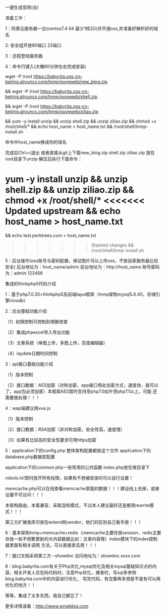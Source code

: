 ﻿一键生成官网(全)

准备工作：

1：阿里云服务器一台(centos7.4 64 最少1核2G)并开通oss,并准备好解析好的域名

2: 安全组开放80端口 22端口

3：远程登陆服务器

4：命令行键入(大概60分钟左右完成安装)

wget -P /root https://babyrita.oss-cn-beijing.aliyuncs.com/lnmp/quyeweb/new_blog.zip 

&& wget -P /root https://babyrita.oss-cn-beijing.aliyuncs.com/lnmp/quyeweb/shell.zip 

&& wget -P /root https://babyrita.oss-cn-beijing.aliyuncs.com/lnmp/quyeweb/ziliao.zip 

&& yum -y install unzip && unzip shell.zip && unzip ziliao.zip 
&& chmod +x /root/shell/* 
&& echo host_name > host_name.txt && /root/shell/lnmp-install.sh

命令中host_name换成你的域名

完成后Ctrl+c退出
或者直接从git上下载new_blog.zip shell.zip ziliao.zip 放在root目录下unzip 解压后执行下面命令：

yum -y install unzip && unzip shell.zip 
&& unzip ziliao.zip 
&& chmod +x /root/shell/* 
<<<<<<< Updated upstream
&& echo host_name > host_name.txt 
=======
&& echo test.perktrees.com > host_name.txt 
>>>>>>> Stashed changes
&& /root/shell/lnmp-install.sh


5：后台操作(oss账号与密码配置，保证图片可以上传oss，不放自家服务器比较安全) 
后台地址为：host_name/admin 前台地址为：http://host_name
账号密码为：admin 123456





集成的thinkphp5代码介绍

1：基于php7.0.30+thinkphp5及前端layui框架（lnmp架构mysql5.6.40，存储引擎innodb）

2：后台基础功能介绍

（1）权限控制可控制到增删改查

（2）集成phpexcel导入导出功能

（3）文章系统（单图上传，多图上传，百度编辑器）

（4）laydate日期时间控制

3：api接口基础功能介绍
 
（1）版本控制
 
（2）接口数据：AES加密（对称加密，app接口用此加密方式，速度快，就可以了，app包必须加密）本框架AES暂时支持至php7.0如升至php7.1以上，可能
还需要做处理！！！

4：wap端建议用vue.js
  
（1）版本控制
 
（2）接口数据：RSA加密（非对称加密，安全性高，速度慢）
  
（3）如果有比较高的安全性要求可用https加密

5：application下的config.php 整体架构配置都放这个文件
   application下的database.php数据库配置
   
application下的common.php一些常用的公共函数
   index.php放在根目录下
  
 robots.txt暂时放开所有权限，如果有不想被收录的可以自行设置！
   
memcache.php可以在线查看memcache里面的数据！！！建设线上去掉，或者设置不可访问！！！
   
本架构路由，本着兼容，采取混和模式，不过本人建议最好还是都用rewrite模式！！！
  
 第三方扩展类库可放在extend和vendor，他们的区别自己看手册！！！

6：基本架构lnmp+memcache+redis（memcache主要存放session，redis主要存放一些不频繁更新的大内容数据比如：文章内容等）index模块下的index控制器里面有相关调用
方法，可以直接拿去用！！！

7：接口文档采用第三方--showdoc
   访问地址为：showdoc.xxxx.com

8：blog.babyrita.com有关于Php优化,mysql优化及相关mysql基础知识点的内容，相关开发人员在码代码时，注意Php优化，建表时，写sql多参照blog.babyrita.com中的内容进行优化，
写完代码，有空要再多想是不是有可以再优化的地方！！

等等，集成了太多东西，我自己都忘了！
   
   

更多详情请看：http://www.wnwblog.com


